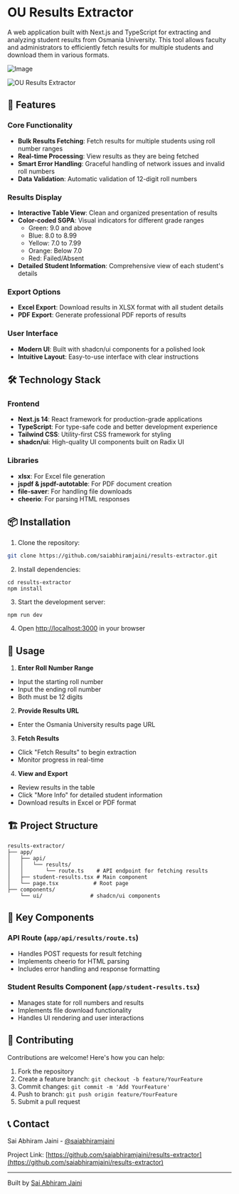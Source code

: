 # OU Results Extractor

A web application built with Next.js and TypeScript for extracting and analyzing student results from Osmania University. This tool allows faculty and administrators to efficiently fetch results for multiple students and download them in various formats.

![Image](https://github.com/user-attachments/assets/22522397-f846-441a-acc0-4a214f6727ff)

![OU Results Extractor](https://github.com/user-attachments/assets/da961aa2-5724-4cac-8f17-83d9be51418f)




## 🌟 Features

### Core Functionality
- **Bulk Results Fetching**: Fetch results for multiple students using roll number ranges
- **Real-time Processing**: View results as they are being fetched
- **Smart Error Handling**: Graceful handling of network issues and invalid roll numbers
- **Data Validation**: Automatic validation of 12-digit roll numbers

### Results Display
- **Interactive Table View**: Clean and organized presentation of results
- **Color-coded SGPA**: Visual indicators for different grade ranges
  - Green: 9.0 and above
  - Blue: 8.0 to 8.99
  - Yellow: 7.0 to 7.99
  - Orange: Below 7.0
  - Red: Failed/Absent
- **Detailed Student Information**: Comprehensive view of each student's details

### Export Options
- **Excel Export**: Download results in XLSX format with all student details
- **PDF Export**: Generate professional PDF reports of results

### User Interface
- **Modern UI**: Built with shadcn/ui components for a polished look
- **Intuitive Layout**: Easy-to-use interface with clear instructions

## 🛠️ Technology Stack

### Frontend
- **Next.js 14**: React framework for production-grade applications
- **TypeScript**: For type-safe code and better development experience
- **Tailwind CSS**: Utility-first CSS framework for styling
- **shadcn/ui**: High-quality UI components built on Radix UI

### Libraries
- **xlsx**: For Excel file generation
- **jspdf & jspdf-autotable**: For PDF document creation
- **file-saver**: For handling file downloads
- **cheerio**: For parsing HTML responses

## 📦 Installation

1. Clone the repository:
```bash
git clone https://github.com/saiabhiramjaini/results-extractor.git
```



2. Install dependencies:


```shellscript
cd results-extractor
npm install
```

3. Start the development server:


```shellscript
npm run dev
```

4. Open [http://localhost:3000](http://localhost:3000) in your browser


## 🚀 Usage

1. **Enter Roll Number Range**

- Input the starting roll number
- Input the ending roll number
- Both must be 12 digits



2. **Provide Results URL**

- Enter the Osmania University results page URL



3. **Fetch Results**

- Click "Fetch Results" to begin extraction
- Monitor progress in real-time



4. **View and Export**

- Review results in the table
- Click "More Info" for detailed student information
- Download results in Excel or PDF format





## 🏗️ Project Structure

```plaintext
results-extractor/
├── app/
│   ├── api/
│   │   └── results/
│   │       └── route.ts    # API endpoint for fetching results
│   ├── student-results.tsx # Main component
│   └── page.tsx           # Root page
├── components/
    └── ui/               # shadcn/ui components

```

## 🧩 Key Components

### API Route (`app/api/results/route.ts`)

- Handles POST requests for result fetching
- Implements cheerio for HTML parsing
- Includes error handling and response formatting


### Student Results Component (`app/student-results.tsx`)

- Manages state for roll numbers and results
- Implements file download functionality
- Handles UI rendering and user interactions


## 🤝 Contributing

Contributions are welcome! Here's how you can help:

1. Fork the repository
2. Create a feature branch: `git checkout -b feature/YourFeature`
3. Commit changes: `git commit -m 'Add YourFeature'`
4. Push to branch: `git push origin feature/YourFeature`
5. Submit a pull request

## 📞 Contact

Sai Abhiram Jaini - [@saiabhiramjaini](https://github.com/saiabhiramjaini)

Project Link: [https://github.com/saiabhiramjaini/results-extractor](https://github.com/saiabhiramjaini/results-extractor)

---

Built by [Sai Abhiram Jaini](https://github.com/saiabhiramjaini)
